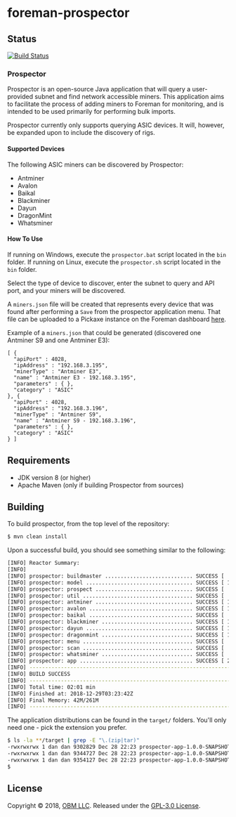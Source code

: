 # foreman-prospector

## Status ##

[![Build Status](https://travis-ci.com/delawr0190/foreman-prospector.svg?branch=master)](https://travis-ci.com/delawr0190/foreman-prospector)

### Prospector ###

Prospector is an open-source Java application that will query a user-provided subnet and find network accessible miners.  This application aims to facilitate the process of adding miners to Foreman for monitoring, and is intended to be used primarily for performing bulk imports.

Prospector currently only supports querying ASIC devices.  It will, however, be expanded upon to include the discovery of rigs.

#### Supported Devices ####

The following ASIC miners can be discovered by Prospector:

* Antminer
* Avalon
* Baikal
* Blackminer
* Dayun
* DragonMint
* Whatsminer

#### How To Use ###

If running on Windows, execute the `prospector.bat` script located in the `bin` folder.
If running on Linux, execute the `prospector.sh` script located in the `bin` folder.

Select the type of device to discover, enter the subnet to query and API port, and your miners will be discovered.

A `miners.json` file will be created that represents every device that was found after performing a `Save` from the prospector application menu.  That file can be uploaded to a Pickaxe instance on the Foreman dashboard [here](https://dashboard.foreman.mn/dashboard/pickaxe/).

Example of a `miners.json` that could be generated (discovered one Antminer S9 and one Antminer E3):

```
[ {
  "apiPort" : 4028,
  "ipAddress" : "192.168.3.195",
  "minerType" : "Antminer E3",
  "name" : "Antminer E3 - 192.168.3.195",
  "parameters" : { },
  "category" : "ASIC"
}, {
  "apiPort" : 4028,
  "ipAddress" : "192.168.3.196",
  "minerType" : "Antminer S9",
  "name" : "Antminer S9 - 192.168.3.196",
  "parameters" : { },
  "category" : "ASIC"
} ]
```

## Requirements ##

- JDK version 8 (or higher)
- Apache Maven (only if building Prospector from sources)

## Building ##

To build prospector, from the top level of the repository:

```sh
$ mvn clean install
```

Upon a successful build, you should see something similar to the following:

```sh
[INFO] Reactor Summary:
[INFO]
[INFO] prospector: buildmaster ............................ SUCCESS [  1.256 s]
[INFO] prospector: model .................................. SUCCESS [ 11.068 s]
[INFO] prospector: prospect ............................... SUCCESS [  0.616 s]
[INFO] prospector: util ................................... SUCCESS [  2.458 s]
[INFO] prospector: antminer ............................... SUCCESS [ 14.623 s]
[INFO] prospector: avalon ................................. SUCCESS [ 11.202 s]
[INFO] prospector: baikal ................................. SUCCESS [  9.928 s]
[INFO] prospector: blackminer ............................. SUCCESS [ 10.231 s]
[INFO] prospector: dayun .................................. SUCCESS [ 10.000 s]
[INFO] prospector: dragonmint ............................. SUCCESS [ 10.241 s]
[INFO] prospector: menu ................................... SUCCESS [  0.449 s]
[INFO] prospector: scan ................................... SUCCESS [  1.518 s]
[INFO] prospector: whatsminer ............................. SUCCESS [  9.436 s]
[INFO] prospector: app .................................... SUCCESS [ 28.364 s]
[INFO] ------------------------------------------------------------------------
[INFO] BUILD SUCCESS
[INFO] ------------------------------------------------------------------------
[INFO] Total time: 02:01 min
[INFO] Finished at: 2018-12-29T03:23:42Z
[INFO] Final Memory: 42M/261M
[INFO] ------------------------------------------------------------------------
```

The application distributions can be found in the `target/` folders.  You'll only need one - pick the extension you prefer.

```sh
$ ls -la **/target | grep -E "\.(zip|tar)"
-rwxrwxrwx 1 dan dan 9302829 Dec 28 22:23 prospector-app-1.0.0-SNAPSHOT-bin.tar.bz2
-rwxrwxrwx 1 dan dan 9344727 Dec 28 22:23 prospector-app-1.0.0-SNAPSHOT-bin.tar.gz
-rwxrwxrwx 1 dan dan 9354127 Dec 28 22:23 prospector-app-1.0.0-SNAPSHOT-bin.zip
$

```

## License ##

Copyright © 2018, [OBM LLC](https://obm.mn/).  Released under the [GPL-3.0 License](LICENSE).
